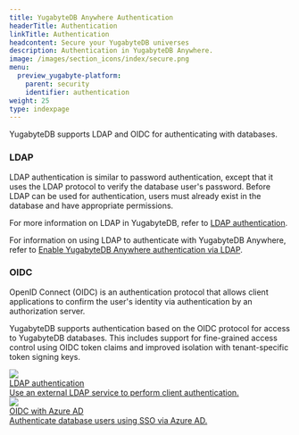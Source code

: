 ```yaml
---
title: YugabyteDB Anywhere Authentication
headerTitle: Authentication
linkTitle: Authentication
headcontent: Secure your YugabyteDB universes
description: Authentication in YugabyteDB Anywhere.
image: /images/section_icons/index/secure.png
menu:
  preview_yugabyte-platform:
    parent: security
    identifier: authentication
weight: 25
type: indexpage
---
```


YugabyteDB supports LDAP and OIDC for authenticating with databases.

### LDAP

LDAP authentication is similar to password authentication, except that it uses the LDAP protocol to verify the database user's password. Before LDAP can be used for authentication, users must already exist in the database and have appropriate permissions.

For more information on LDAP in YugabyteDB, refer to [LDAP authentication](../../../secure/authentication/ldap-authentication-ysql/).

For information on using LDAP to authenticate with YugabyteDB Anywhere, refer to [Enable YugabyteDB Anywhere authentication via LDAP](../../administer-yugabyte-platform/ldap-authentication/).

### OIDC

OpenID Connect (OIDC) is an authentication protocol that allows client applications to confirm the user's identity via authentication by an authorization server.

YugabyteDB supports authentication based on the OIDC protocol for access to YugabyteDB databases. This includes support for fine-grained access control using OIDC token claims and improved isolation with tenant-specific token signing keys.

<div class="row">

  <div class="col-12 col-md-6 col-lg-12 col-xl-6">
    <a class="section-link icon-offset" href="ldap-authentication-platform/">
      <div class="head">
        <img class="icon" src="/images/section_icons/secure/authentication.png" aria-hidden="true" />
        <div class="title">LDAP authentication</div>
      </div>
      <div class="body">
        Use an external LDAP service to perform client authentication.
      </div>
    </a>
  </div>

  <div class="col-12 col-md-6 col-lg-12 col-xl-6">
    <a class="section-link icon-offset" href="oidc-authentication-aad/">
      <div class="head">
        <img class="icon" src="/images/section_icons/secure/authorization.png" aria-hidden="true" />
        <div class="title">OIDC with Azure AD</div>
      </div>
      <div class="body">
        Authenticate database users using SSO via Azure AD.
      </div>
    </a>
  </div>

</div>
